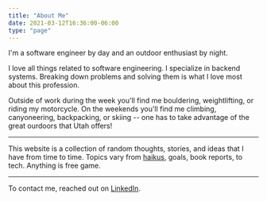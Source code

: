 ```yaml
---
title: "About Me"
date: 2021-03-12T16:36:00-06:00
type: "page"
---
```


I'm a software engineer by day and an outdoor enthusiast by night.

I love all things related to software engineering. I specialize in backend systems.
Breaking down problems and solving them is what I love most about this profession.

Outside of work during the week you'll find me bouldering, weightlifting,
or riding my motorcycle. On the weekends you'll find me climbing, canyoneering,
backpacking, or skiing -- one has to take advantage of the great ourdoors that Utah offers!

---

This website is a collection of random thoughts, stories, and ideas that I have from time
to time. Topics vary from [haikus](/haikus), goals, book reports, to tech. Anything is free game.

---

To contact me, reached out on [LinkedIn](https://www.linkedin.com/in/bp-brian-petersen/).
